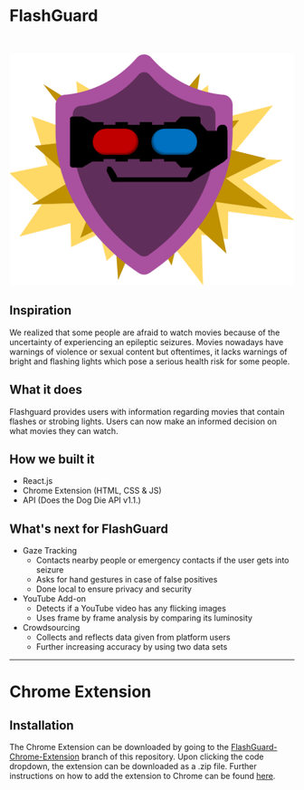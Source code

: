 # FlashGuard
<br>

![FlashGuard Icon](https://github.com/Diskordlit/FlashGuard/blob/FlashGuard-Chrome-Extension/images/flashers.png)

## Inspiration
We realized that some people are afraid to watch movies because of the uncertainty of experiencing an epileptic seizures. Movies nowadays have warnings of violence or sexual content but oftentimes, it lacks warnings of bright and flashing lights which pose a serious health risk for some people.

## What it does
Flashguard provides users with information regarding movies that contain flashes or strobing lights. Users can now make an informed decision on what movies they can watch.

## How we built it
-   React.js
-   Chrome Extension (HTML, CSS & JS)
-   API (Does the Dog Die API v1.1.)

## What's next for FlashGuard
- Gaze Tracking
  -  Contacts nearby people or emergency contacts if the user 
      gets into seizure 
  -  Asks for hand gestures in case of false positives
  -  Done local to ensure privacy and security
- YouTube Add-on
  - Detects if a YouTube video has any flicking images
  - Uses frame by frame analysis by comparing its luminosity
- Crowdsourcing​
  - Collects and reflects data given from platform users
  - Further increasing accuracy by using two data sets

<hr>

# Chrome Extension
## Installation
The Chrome Extension can be downloaded by going to the [FlashGuard-Chrome-Extension](https://github.com/Diskordlit/FlashGuard/tree/FlashGuard-Chrome-Extension) branch of this repository. Upon clicking the code dropdown, the extension can be downloaded as a .zip file. Further instructions on how to add the extension to Chrome can be found [here](https://webkul.com/blog/how-to-install-the-unpacked-extension-in-chrome/).
